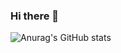 ### Hi there 👋

![Anurag's GitHub stats](https://github-readme-stats-d12ln7btw-caiocbm.vercel.app/api?username=CaioCBM&show_icons=true&theme=radical)


